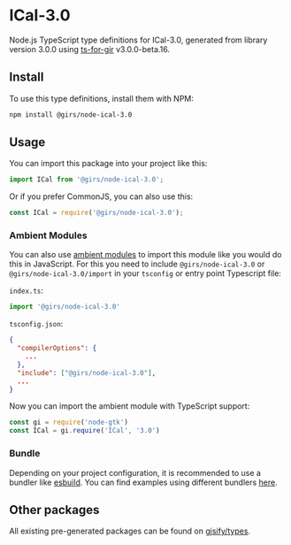 
# ICal-3.0

Node.js TypeScript type definitions for ICal-3.0, generated from library version 3.0.0 using [ts-for-gir](https://github.com/gjsify/ts-for-gir) v3.0.0-beta.16.


## Install

To use this type definitions, install them with NPM:
```bash
npm install @girs/node-ical-3.0
```

## Usage

You can import this package into your project like this:
```ts
import ICal from '@girs/node-ical-3.0';
```

Or if you prefer CommonJS, you can also use this:
```ts
const ICal = require('@girs/node-ical-3.0');
```

### Ambient Modules

You can also use [ambient modules](https://github.com/gjsify/ts-for-gir/tree/main/packages/cli#ambient-modules) to import this module like you would do this in JavaScript.
For this you need to include `@girs/node-ical-3.0` or `@girs/node-ical-3.0/import` in your `tsconfig` or entry point Typescript file:

`index.ts`:
```ts
import '@girs/node-ical-3.0'
```

`tsconfig.json`:
```json
{
  "compilerOptions": {
    ...
  },
  "include": ["@girs/node-ical-3.0"],
  ...
}
```

Now you can import the ambient module with TypeScript support: 

```ts
const gi = require('node-gtk')
const ICal = gi.require('ICal', '3.0')
```


### Bundle

Depending on your project configuration, it is recommended to use a bundler like [esbuild](https://esbuild.github.io/). You can find examples using different bundlers [here](https://github.com/gjsify/ts-for-gir/tree/main/examples).

## Other packages

All existing pre-generated packages can be found on [gjsify/types](https://github.com/gjsify/types).

